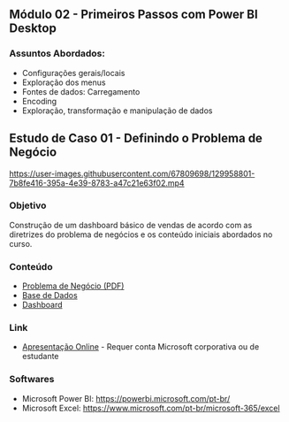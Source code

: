 ﻿
## Módulo 02 - Primeiros Passos com Power BI Desktop

### Assuntos Abordados:
- Configurações gerais/locais
- Exploração dos menus
- Fontes de dados: Carregamento
- Encoding
- Exploração, transformação e manipulação de dados

## Estudo de Caso 01 - Definindo o Problema de Negócio


https://user-images.githubusercontent.com/67809698/129958801-7b8fe416-395a-4e39-8783-a47c21e63f02.mp4


### Objetivo

Construção de um dashboard básico de vendas de acordo com as diretrizes do problema de negócios e os conteúdo iniciais abordados no curso.

### Conteúdo
- [Problema de Negócio (PDF)](https://github.com/GersonBhrener/PowerBI-DSA/blob/master/Cap02/estudo_caso_01/3-EstudoCaso1%20V2.pdf)
- [Base de Dados](https://github.com/GersonBhrener/PowerBI-DSA/blob/master/Cap02/estudo_caso_01/DadosVendaCarros.xlsx)
- [Dashboard](https://github.com/GersonBhrener/PowerBI-DSA/blob/master/Cap02/estudo_caso_01/Estudo_Caso_01.pbix)

### Link
- [Apresentação Online](https://app.powerbi.com/groups/me/reports/97d5be2b-37f5-470d-b0b8-2019b5c326e2?ctid=b0e7335f-fd1f-46ad-98c7-55e6e4e222ea&pbi_source=linkShare) - Requer conta Microsoft corporativa ou de estudante

### Softwares
- Microsoft Power BI: https://powerbi.microsoft.com/pt-br/
- Microsoft Excel: https://www.microsoft.com/pt-br/microsoft-365/excel
